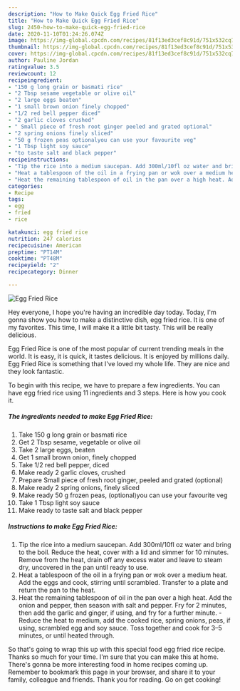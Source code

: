```yaml
---
description: "How to Make Quick Egg Fried Rice"
title: "How to Make Quick Egg Fried Rice"
slug: 2450-how-to-make-quick-egg-fried-rice
date: 2020-11-10T01:24:26.074Z
image: https://img-global.cpcdn.com/recipes/81f13ed3cef8c91d/751x532cq70/egg-fried-rice-recipe-main-photo.jpg
thumbnail: https://img-global.cpcdn.com/recipes/81f13ed3cef8c91d/751x532cq70/egg-fried-rice-recipe-main-photo.jpg
cover: https://img-global.cpcdn.com/recipes/81f13ed3cef8c91d/751x532cq70/egg-fried-rice-recipe-main-photo.jpg
author: Pauline Jordan
ratingvalue: 3.5
reviewcount: 12
recipeingredient:
- "150 g long grain or basmati rice"
- "2 Tbsp sesame vegetable or olive oil"
- "2 large eggs beaten"
- "1 small brown onion finely chopped"
- "1/2 red bell pepper diced"
- "2 garlic cloves crushed"
- " Small piece of fresh root ginger peeled and grated optional"
- "2 spring onions finely sliced"
- "50 g frozen peas optionalyou can use your favourite veg"
- "1 Tbsp light soy sauce"
- "to taste salt and black pepper"
recipeinstructions:
- "Tip the rice into a medium saucepan. Add 300ml/10fl oz water and bring to the boil. Reduce the heat, cover with a lid and simmer for 10 minutes. Remove from the heat, drain off any excess water and leave to steam dry, uncovered in the pan until ready to use."
- "Heat a tablespoon of the oil in a frying pan or wok over a medium heat. Add the eggs and cook, stirring until scrambled. Transfer to a plate and return the pan to the heat."
- "Heat the remaining tablespoon of oil in the pan over a high heat. Add the onion and pepper, then season with salt and pepper. Fry for 2 minutes, then add the garlic and ginger, if using, and fry for a further minute. Reduce the heat to medium, add the cooked rice, spring onions, peas, if using, scrambled egg and soy sauce. Toss together and cook for 3–5 minutes, or until heated through."
categories:
- Recipe
tags:
- egg
- fried
- rice

katakunci: egg fried rice 
nutrition: 247 calories
recipecuisine: American
preptime: "PT14M"
cooktime: "PT48M"
recipeyield: "2"
recipecategory: Dinner

---
```



![Egg Fried Rice](https://img-global.cpcdn.com/recipes/81f13ed3cef8c91d/751x532cq70/egg-fried-rice-recipe-main-photo.jpg)

Hey everyone, I hope you're having an incredible day today. Today, I'm gonna show you how to make a distinctive dish, egg fried rice. It is one of my favorites. This time, I will make it a little bit tasty. This will be really delicious.

Egg Fried Rice is one of the most popular of current trending meals in the world. It is easy, it is quick, it tastes delicious. It is enjoyed by millions daily. Egg Fried Rice is something that I've loved my whole life. They are nice and they look fantastic.




To begin with this recipe, we have to prepare a few ingredients. You can have egg fried rice using 11 ingredients and 3 steps. Here is how you cook it.

<!--inarticleads1-->

##### The ingredients needed to make Egg Fried Rice:

1. Take 150 g long grain or basmati rice
1. Get 2 Tbsp sesame, vegetable or olive oil
1. Take 2 large eggs, beaten
1. Get 1 small brown onion, finely chopped
1. Take 1/2 red bell pepper, diced
1. Make ready 2 garlic cloves, crushed
1. Prepare  Small piece of fresh root ginger, peeled and grated (optional)
1. Make ready 2 spring onions, finely sliced
1. Make ready 50 g frozen peas, (optional)you can use your favourite veg
1. Take 1 Tbsp light soy sauce
1. Make ready to taste salt and black pepper




<!--inarticleads2-->

##### Instructions to make Egg Fried Rice:

1. Tip the rice into a medium saucepan. Add 300ml/10fl oz water and bring to the boil. Reduce the heat, cover with a lid and simmer for 10 minutes. Remove from the heat, drain off any excess water and leave to steam dry, uncovered in the pan until ready to use.
1. Heat a tablespoon of the oil in a frying pan or wok over a medium heat. Add the eggs and cook, stirring until scrambled. Transfer to a plate and return the pan to the heat.
1. Heat the remaining tablespoon of oil in the pan over a high heat. Add the onion and pepper, then season with salt and pepper. Fry for 2 minutes, then add the garlic and ginger, if using, and fry for a further minute. - Reduce the heat to medium, add the cooked rice, spring onions, peas, if using, scrambled egg and soy sauce. Toss together and cook for 3–5 minutes, or until heated through.




So that's going to wrap this up with this special food egg fried rice recipe. Thanks so much for your time. I'm sure that you can make this at home. There's gonna be more interesting food in home recipes coming up. Remember to bookmark this page in your browser, and share it to your family, colleague and friends. Thank you for reading. Go on get cooking!
